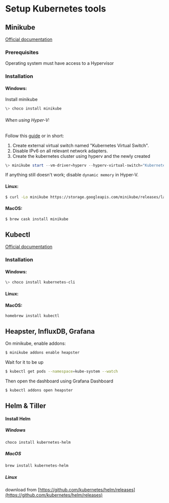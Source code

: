 # Setup Kubernetes tools

## Minikube
[Official documentation](https://github.com/kubernetes/minikube#installation)

### Prerequisites
Operating system must have access to a Hypervisor

### Installation
#### Windows:
Install minikube
```powershell
\> choco install minikube
```

###### When using Hyper-V:
Follow this [guide](https://medium.com/@JockDaRock/minikube-on-windows-10-with-hyper-v-6ef0f4dc158c) or in short:
1. Create external virtual switch named "Kubernetes Virtual Switch".
2. Disable IPv6 on all relevant network adapters.
3. Create the kubernetes cluster using hyperv and the newly created 
```powershell
\> minikube start --vm-driver=hyperv --hyperv-virtual-switch="Kubernetes Virtual Switch" --cpus=3 --memory=4096
```
If anything still doesn't work; disable `dynamic memory` in Hyper-V.

#### Linux:
```bash
$ curl -Lo minikube https://storage.googleapis.com/minikube/releases/latest/minikube-linux-amd64 && chmod +x minikube && sudo mv minikube /usr/local/bin/
```

#### MacOS:
```bash
$ brew cask install minikube
```

## Kubectl
[Official documentation](https://kubernetes.io/docs/tasks/tools/install-kubectl)

### Installation
#### Windows:
```powershell
\> choco install kubernetes-cli
```

#### Linux:

#### MacOS:
```
homebrew install kubectl
```

## Heapster, InfluxDB, Grafana
On minikube, enable addons:
```bash
$ minikube addons enable heapster
```
Wait for it to be up
```bash
$ kubectl get pods --namespace=kube-system --watch
```
Then open the dashboard using Grafana Dashboard
```bash
$ kubectl addons open heapster
```

## Helm & Tiller
#### Install Helm
##### Windows
```powershell
choco install kubernetes-helm
```
##### MacOS
```bash
brew install kubernetes-helm
```
##### Linux
download from [https://github.com/kubernetes/helm/releases](https://github.com/kubernetes/helm/releases)
